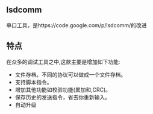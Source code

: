  
## lsdcomm
串口工具，是https://code.google.com/p/lsdcomm/的改进

## 特点
在众多的调试工具之中,这款主要是增加如下功能:

+ 文件存档。不同的协议可以做成一个文件存档。
+ 支持脚本指令。
+ 增加其他功能如校验功能(累加和,CRC)。
+ 保存历史的发送指令，省去你重新输入。
+ 自动升级